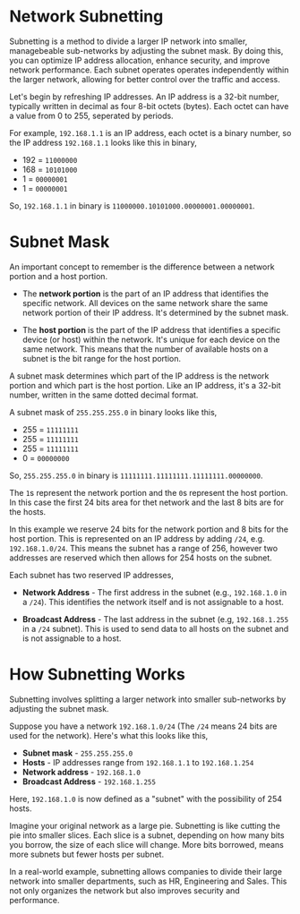# Network Subnetting

Subnetting is a method to divide a larger IP network into smaller, managebeable sub-networks by adjusting the subnet mask. By doing this, you can optimize IP address allocation, enhance security, and improve network performance. Each subnet operates operates independently within the larger network, allowing for better control over the traffic and access.

Let's begin by refreshing IP addresses. An IP address is a 32-bit number, typically written in decimal as four 8-bit octets (bytes). Each octet can have a value from 0 to 255, seperated by periods.

For example, `192.168.1.1` is an IP address, each octet is a binary number, so the IP address `192.168.1.1` looks like this in binary,

- 192 = `11000000`
- 168 = `10101000`
- 1 = `00000001`
- 1 = `00000001`

So, `192.168.1.1` in binary is `11000000.10101000.00000001.00000001`.

# Subnet Mask

An important concept to remember is the difference between a network portion and a host portion. 

- The **network portion** is the part of an IP address that identifies the specific network. All devices on the same network share the same network portion of their IP address. It's determined by the subnet mask.

- The **host portion** is the part of the IP address that identifies a specific device (or host) within the network. It's unique for each device on the same network. This means that the number of available hosts on a subnet is the bit range for the host portion.

A subnet mask determines which part of the IP address is the network portion and which part is the host portion. Like an IP address, it's a 32-bit number, written in the same dotted decimal format. 

A subnet mask of `255.255.255.0` in binary looks like this,

- 255 = `11111111`
- 255 = `11111111`
- 255 = `11111111`
- 0 = `00000000`

So, `255.255.255.0` in binary is `11111111.11111111.11111111.00000000`.

The `1`s represent the network portion and the `0`s represent the host portion. In this case the first 24 bits area for thet network and the last 8 bits are for the hosts. 

In this example we reserve 24 bits for the network portion and 8 bits for the host portion. This is represented on an IP address by adding `/24`, e.g. `192.168.1.0/24`. This means the subnet has a range of 256, however two addresses are reserved which then allows for 254 hosts on the subnet.

Each subnet has two reserved IP addresses,

- **Network Address** - The first address in the subnet (e.g., `192.168.1.0` in a `/24`). This identifies the network itself and is not assignable to a host.

- **Broadcast Address** - The last address in the subnet (e.g, `192.168.1.255` in a `/24` subnet). This is used to send data to all hosts on the subnet and is not assignable to a host.


# How Subnetting Works

Subnetting involves splitting a larger network into smaller sub-networks by adjusting the subnet mask.

Suppose you have a network `192.168.1.0/24` (The `/24` means 24 bits are used for the network). Here's what this looks like this,

- **Subnet mask** - `255.255.255.0`
- **Hosts** - IP addresses range from `192.168.1.1` to `192.168.1.254`
- **Network address** - `192.168.1.0`
- **Broadcast Address** - `192.168.1.255`

Here, `192.168.1.0` is now defined as a "subnet" with the possibility of 254 hosts.

Imagine your original network as a large pie. Subnetting is like cutting the pie into smaller slices. Each slice is a subnet, depending on how many bits you borrow, the size of each slice will change. More bits borrowed, means more subnets but fewer hosts per subnet.

In a real-world example, subnetting allows companies to divide their large network into smaller departments, such as HR, Engineering and Sales. This not only organizes the network but also improves security and performance.
